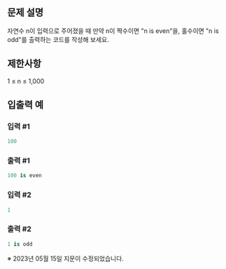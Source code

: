 ## 문제 설명
자연수 n이 입력으로 주어졌을 때 만약 n이 짝수이면 "n is even"을, 홀수이면 "n is odd"를 출력하는 코드를 작성해 보세요.

## 제한사항
1 ≤ n ≤ 1,000

## 입출력 예
### 입력 #1
```python
100
```
### 출력 #1
```python
100 is even
```

### 입력 #2
```python
1
```
### 출력 #2
```python
1 is odd
```
※ 2023년 05월 15일 지문이 수정되었습니다.